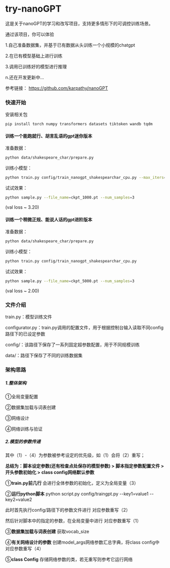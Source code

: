 # try-nanoGPT

这是关于nanoGPT的学习和改写项目，支持更多情形下的可调控训练场景。

通过该项目，你可以体验

1.自己准备数据集，并基于已有数据从头训练一个小规模的chatgpt

2.在已有模型基础上进行训练

3.调用已训练好的模型进行推理

n.还在开发更新中...

参考链接： https://github.com/karpathy/nanoGPT

### 快速开始
安装相关包

`pip install torch numpy transformers datasets tiktoken wandb tqdm`

#### 训练一个能跑就行、胡言乱语的gpt迷你版本
准备数据：

```sh
python data/shakespeare_char/prepare.py
```

训练小模型：

```sh
python train.py config/train_nanogpt_shakespearchar_cpu.py --max_iters=1000 --n_embd=64
```

试试效果：

```sh
python sample.py --file_name=ckpt_1000.pt --num_samples=3
```

(val loss ~ 3.20)

#### 训练一个稍微正规、能说人话的gpt进阶版本
准备数据：

```sh
python data/shakespeare_char/prepare.py
```

训练小模型：

```sh
python train.py config/train_nanogpt_shakespearchar_cpu.py
```


试试效果：

```sh
python sample.py --file_name=ckpt_5000.pt --num_samples=3
```

(val loss ~ 2.00)

### 文件介绍
train.py：模型训练文件

configurator.py：train.py调用的配置文件，用于根据控制台输入读取不同config路径下的已设定参数

config/：该路径下保存了一系列固定超参数配置，用于不同规模训练

data/：路径下保存了不同的训练数据集

### 架构思路

##### 1.整体架构
①全局变量配置

②数据集加载与词表创建

③网络设计

④网络训练与验证

##### 2.模型的参数传递

其中（1）-（4）为参数被参考设定的优先级，如（1）会将（2）重写；

**总结为：脚本设定参数(还有检查点处保存的模型参数) > 脚本指定参数配置文件 > 开头参数初始化 > class config网络默认参数**

①**train.py前几行** 会进行全体参数的初始化，定义为全局变量（3）

②**运行python脚本** python script.py config/traingpt.py --key1=value1 --key2=value2

此时首先执行config/路径下的参数文件进行 对应参数重写（2）

然后针对脚本中的指定的参数，在全局变量中进行 对应参数重写（1）

③**数据集加载与词表创建** 获取vocab_size

④**有关网络设计的参数** 创建model_args网络参数汇总字典，将class config中 对应参数重写（4）

⑤**class Config** 存储网络参数的类，若无重写则参考它运行网络



